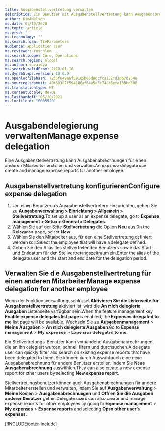 ```yaml
---
title: Ausgabenstellvertretung verwalten
description: Ein Benutzer mit Ausgabenstellvertretung kann Ausgabenabrechnungen für einen anderen Mitarbeiter in der Organisation erstellen und verwalten.
author: KimANelson
ms.date: 01/10/2020
ms.topic: article
ms.prod: ''
ms.technology: ''
ms.search.form: TrvParameters
audience: Application User
ms.reviewer: roschlom
ms.search.scope: Core, Operations
ms.search.region: Global
ms.author: suvaidya
ms.search.validFrom: 2020-01-10
ms.dyn365.ops.version: 10.0.9
ms.openlocfilehash: 7255f649a6f59105b05d80cfca172cd2d67d254e
ms.sourcegitcommit: 40f68387f594180af64a5e5c748b6efa188bd300
ms.translationtype: HT
ms.contentlocale: de-DE
ms.lasthandoff: 05/10/2021
ms.locfileid: "6005520"
---
```

# <a name="manage-expense-delegation"></a><span data-ttu-id="5e892-103">Ausgabendelegierung verwalten</span><span class="sxs-lookup"><span data-stu-id="5e892-103">Manage expense delegation</span></span>

<span data-ttu-id="5e892-104">Eine Ausgabenstellvertretung kann Ausgabenabrechnungen für einen anderen Mitarbeiter erstellen und verwalten.</span><span class="sxs-lookup"><span data-stu-id="5e892-104">An expense delegate can create and manage expense reports for another employee.</span></span>

## <a name="configure-expense-delegation"></a><span data-ttu-id="5e892-105">Ausgabenstellvertretung konfigurieren</span><span class="sxs-lookup"><span data-stu-id="5e892-105">Configure expense delegation</span></span>

1. <span data-ttu-id="5e892-106">Um einen Benutzer als Ausgabenstellvertretern einzurichten, gehen Sie zu **Ausgabenverwaltung > Einrichtung > Allgemein > Stellvertretung**.</span><span class="sxs-lookup"><span data-stu-id="5e892-106">To set up a user as an expense delegate, go to **Expense management > Setup > General > Delegates**.</span></span>
2. <span data-ttu-id="5e892-107">Wählen Sie auf der Seite **Stellvertretung** die Option **Neu** aus.</span><span class="sxs-lookup"><span data-stu-id="5e892-107">On the **Delegates** page, select **New**.</span></span>
3. <span data-ttu-id="5e892-108">Wählen Sie den Mitarbeiter aus, für den eine Stellvertretung definiert werden soll.</span><span class="sxs-lookup"><span data-stu-id="5e892-108">Select the employee that will have a delegate defined.</span></span> 
4. <span data-ttu-id="5e892-109">Geben Sie den Alias des stellvertretenden Benutzers sowie das Start- und Enddatum für den Stellvertretungszeitraum ein.</span><span class="sxs-lookup"><span data-stu-id="5e892-109">Enter the alias of the delegate user and the start and end date for the delegation period.</span></span>

## <a name="manage-expense-delegation-for-another-employee"></a><span data-ttu-id="5e892-110">Verwalten Sie die Ausgabenstellvertretung für einen anderen Mitarbeiter</span><span class="sxs-lookup"><span data-stu-id="5e892-110">Manage expense delegation for another employee</span></span>

<span data-ttu-id="5e892-111">Wenn der Funktionsverwaltungsschlüssel **Aktivieren Sie die Listenseite für Ausgabenstellvertretung** aktiviert ist, wird die **An mich delegierte Ausgaben** Listenseite verfügbar sein.</span><span class="sxs-lookup"><span data-stu-id="5e892-111">When the feature management key **Enable expense delegates list page** is enabled, the **Expenses delegated to me** list page will be available.</span></span> <span data-ttu-id="5e892-112">Wechseln Sie zu **Ausgabenmanagement** > **Meine Ausgaben** > **An mich delegierte Ausgaben**.</span><span class="sxs-lookup"><span data-stu-id="5e892-112">Go to **Expense management** > **My expenses** > **Expenses delegated to me**.</span></span>

<span data-ttu-id="5e892-113">Ein Stellvertretungs-Benutzer kann vorhandene Ausgabenabrechnungen, die an ihn delegiert wurden, schnell filtern und durchsuchen.</span><span class="sxs-lookup"><span data-stu-id="5e892-113">A delegate user can quickly filter and search on existing expense reports that have been delegated to them.</span></span> <span data-ttu-id="5e892-114">Sie können durch Auswahl auch eine neue Ausgabenabrechnung für andere Benutzer erstellen, indem Sie **Neue Ausgabenabrechnung** auswählen.</span><span class="sxs-lookup"><span data-stu-id="5e892-114">They can also create a new expense report for other users by selecting **New expense report**.</span></span>

<span data-ttu-id="5e892-115">Stellvertretungsbenutzer können auch Ausgabenabrechnungen für andere Mitarbeiter erstellen und verwalten, indem Sie auf **Ausgabenverwaltung** > **Meine Kosten** > **Ausgabenabrechnungen** und **Öffnen Sie die Ausgaben anderer Benutzer** gehen.</span><span class="sxs-lookup"><span data-stu-id="5e892-115">Delegate users can also create and manage expense reports for other employees by going to **Expense management** > **My expenses** > **Expense reports** and selecting **Open other user's expenses**.</span></span>


[!INCLUDE[footer-include](../includes/footer-banner.md)]